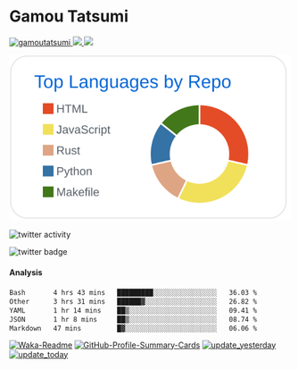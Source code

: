 # Gamou Tatsumi

<p align="left"> 
  <a href="https://github.com/gamoutatsumi/gamoutatsumi/">
    <img src="https://komarev.com/ghpvc/?username=gamoutatsumi" alt="gamoutatsumi" />
  </a>
  <a href="http://twitter.com/gamoutatsumi">
    <img height="20" src="https://img.shields.io/twitter/follow/gamoutatsumi?label=Twitter&logo=twitter&style=flat" />
  </a>
  <a href="https://github.com/gamoutatsumi">
    <img height="20" src="https://img.shields.io/github/followers/gamoutatsumi?label=follow&logo=github&style=flat" />
  </a>
</p>

![](./profile-summary-card-output/github/1-repos-per-language.svg)

![twitter activity](https://pixe.la/v1/users/gamoutatsumi/graphs/daily-tweets.svg)

![twitter badge](https://pixe.la/v1/users/gamoutatsumi/graphs/daily-tweets.svg?mode=badge)

#### Analysis

<!--START_SECTION:waka-->
```text
Bash       4 hrs 43 mins   █████████░░░░░░░░░░░░░░░░   36.03 % 
Other      3 hrs 31 mins   ██████▓░░░░░░░░░░░░░░░░░░   26.82 % 
YAML       1 hr 14 mins    ██▒░░░░░░░░░░░░░░░░░░░░░░   09.41 % 
JSON       1 hr 8 mins     ██▒░░░░░░░░░░░░░░░░░░░░░░   08.74 % 
Markdown   47 mins         █▓░░░░░░░░░░░░░░░░░░░░░░░   06.06 % 
```
<!--END_SECTION:waka-->

[![Waka-Readme](https://github.com/gamoutatsumi/gamoutatsumi/workflows/Waka-Readme/badge.svg)](https://github.com/gamoutatsumi/gamoutatsumi/actions?query=workflow%3AWaka-Readme) [![GitHub-Profile-Summary-Cards](https://github.com/gamoutatsumi/gamoutatsumi/workflows/GitHub-Profile-Summary-Cards/badge.svg)](https://github.com/gamoutatsumi/gamoutatsumi/actions?query=workflow%3AGitHub-Profile-Summary-Cards) [![update_yesterday](https://github.com/gamoutatsumi/tweet_pixels/workflows/update_yesterday/badge.svg)](https://github.com/gamoutatsumi/tweet_pixels/actions/runs/366009587) [![update_today](https://github.com/gamoutatsumi/tweet_pixels/workflows/update_today/badge.svg)](https://github.com/gamoutatsumi/tweet_pixels/actions?query=workflow%3Aupdate_today)
